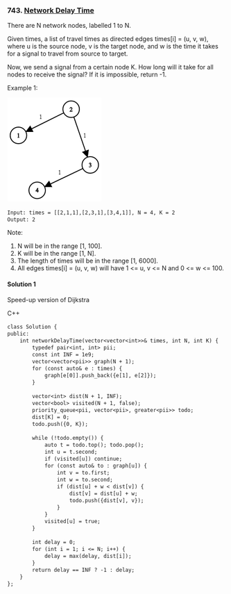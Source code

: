 ### 743\. [Network Delay Time](https://leetcode.com/problems/network-delay-time/)

There are N network nodes, labelled 1 to N.

Given times, a list of travel times as directed edges times[i] = (u, v, w), where u is the source node, v is the target node, and w is the time it takes for a signal to travel from source to target.

Now, we send a signal from a certain node K. How long will it take for all nodes to receive the signal? If it is impossible, return -1.

Example 1:

![alt text](931_example_1.png)
```
Input: times = [[2,1,1],[2,3,1],[3,4,1]], N = 4, K = 2
Output: 2
```

Note:

1. N will be in the range [1, 100].
2. K will be in the range [1, N].
3. The length of times will be in the range [1, 6000].
4. All edges times[i] = (u, v, w) will have 1 <= u, v <= N and 0 <= w <= 100.

#### Solution 1

Speed-up version of Dijkstra

C++

```
class Solution {
public:
    int networkDelayTime(vector<vector<int>>& times, int N, int K) {
        typedef pair<int, int> pii;
        const int INF = 1e9;
        vector<vector<pii>> graph(N + 1);
        for (const auto& e : times) {
            graph[e[0]].push_back({e[1], e[2]});
        }
        
        vector<int> dist(N + 1, INF);
        vector<bool> visited(N + 1, false);
        priority_queue<pii, vector<pii>, greater<pii>> todo;
        dist[K] = 0;
        todo.push({0, K});
        
        while (!todo.empty()) {
            auto t = todo.top(); todo.pop();
            int u = t.second;
            if (visited[u]) continue;
            for (const auto& to : graph[u]) {
                int v = to.first;
                int w = to.second;
                if (dist[u] + w < dist[v]) {
                    dist[v] = dist[u] + w;
                    todo.push({dist[v], v});
                }
            }
            visited[u] = true;
        }
        
        int delay = 0;
        for (int i = 1; i <= N; i++) {
            delay = max(delay, dist[i]);
        }
        return delay == INF ? -1 : delay;
    }
};
```
